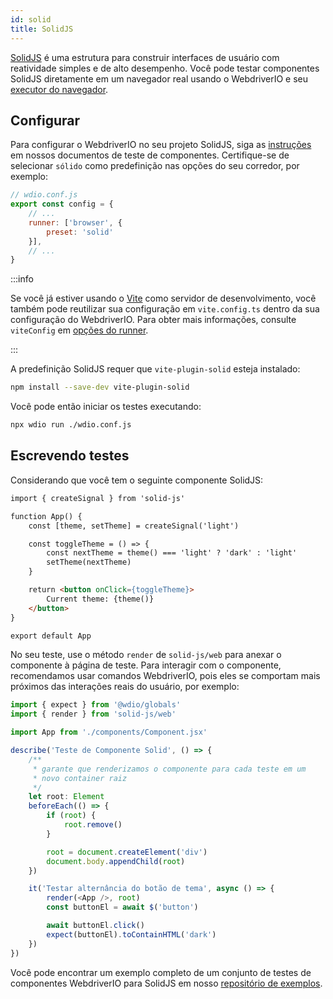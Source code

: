 ```yaml
---
id: solid
title: SolidJS
---
```


[SolidJS](https://www.solidjs.com/) é uma estrutura para construir interfaces de usuário com reatividade simples e de alto desempenho. Você pode testar componentes SolidJS diretamente em um navegador real usando o WebdriverIO e seu [executor do navegador](/docs/runner#browser-runner).

## Configurar

Para configurar o WebdriverIO no seu projeto SolidJS, siga as [instruções](/docs/component-testing#set-up) em nossos documentos de teste de componentes. Certifique-se de selecionar `sólido` como predefinição nas opções do seu corredor, por exemplo:

```js
// wdio.conf.js
export const config = {
    // ...
    runner: ['browser', {
        preset: 'solid'
    }],
    // ...
}
```

:::info

Se você já estiver usando o [Vite](https://vitejs.dev/) como servidor de desenvolvimento, você também pode reutilizar sua configuração em `vite.config.ts` dentro da sua configuração do WebdriverIO. Para obter mais informações, consulte `viteConfig` em [opções do runner](/docs/runner#runner-options).

:::

A predefinição SolidJS requer que `vite-plugin-solid` esteja instalado:

```sh npm2yarn
npm install --save-dev vite-plugin-solid
```

Você pode então iniciar os testes executando:

```sh
npx wdio run ./wdio.conf.js
```

## Escrevendo testes

Considerando que você tem o seguinte componente SolidJS:

```html title="./components/Component.tsx"
import { createSignal } from 'solid-js'

function App() {
    const [theme, setTheme] = createSignal('light')

    const toggleTheme = () => {
        const nextTheme = theme() === 'light' ? 'dark' : 'light'
        setTheme(nextTheme)
    }

    return <button onClick={toggleTheme}>
        Current theme: {theme()}
    </button>
}

export default App
```

No seu teste, use o método `render` de `solid-js/web` para anexar o componente à página de teste. Para interagir com o componente, recomendamos usar comandos WebdriverIO, pois eles se comportam mais próximos das interações reais do usuário, por exemplo:

```ts title="app.test.tsx"
import { expect } from '@wdio/globals'
import { render } from 'solid-js/web'

import App from './components/Component.jsx'

describe('Teste de Componente Solid', () => {
    /**
     * garante que renderizamos o componente para cada teste em um
     * novo container raiz
     */
    let root: Element
    beforeEach(() => {
        if (root) {
            root.remove()
        }

        root = document.createElement('div')
        document.body.appendChild(root)
    })

    it('Testar alternância do botão de tema', async () => {
        render(<App />, root)
        const buttonEl = await $('button')

        await buttonEl.click()
        expect(buttonEl).toContainHTML('dark')
    })
})

```

Você pode encontrar um exemplo completo de um conjunto de testes de componentes WebdriverIO para SolidJS em nosso [repositório de exemplos](https://github.com/webdriverio/component-testing-examples/tree/main/solidjs-typescript-vite).

